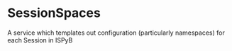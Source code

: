 # SessionSpaces

A service which templates out configuration (particularly namespaces)
for each Session in ISPyB
